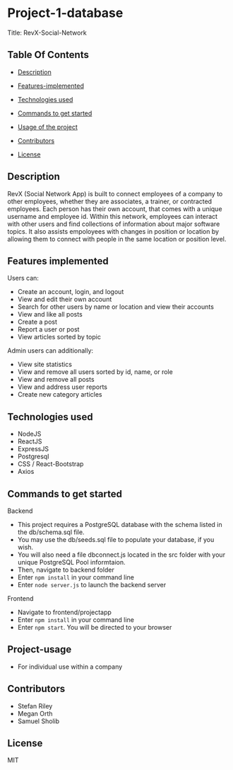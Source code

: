 # Project-1-database
Title: RevX-Social-Network

 ## Table Of Contents

- [Description](#Description)

- [Features-implemented](#Features-implemented)

- [Technologies used](#Technologies-used)

- [Commands to get started](#Commands-to-get-started)

- [Usage of the project](#Project-usage)

- [Contributors](#Contributors)

- [License](#License)

## Description
 
RevX (Social Network App) is built to connect employees of a company to other employees, whether they are associates, a trainer, or contracted employees. Each person has their own account, that comes with a unique username and employee id. Within this network, employees can interact with other users and find collections of information about major software topics. It also assists empoloyees with changes in position or location by allowing them to connect with people in the same location or position level.
 
 ## Features implemented
 
 Users can:
- Create an account, login, and logout
- View and edit their own account
- Search for other users by name or location and view their accounts
- View and like all posts
- Create a post
- Report a user or post
- View articles sorted by topic 

Admin users can additionally:
- View site statistics
- View  and remove all users sorted by id, name, or role
- View and remove all posts
- View and address user reports
- Create new category articles


 ## Technologies used 
 
 - NodeJS
 - ReactJS
 - ExpressJS
 - Postgresql
 - CSS / React-Bootstrap
 - Axios
 
 
 ## Commands to get started
 
Backend
- This project requires a PostgreSQL database with the schema listed in the db/schema.sql file.
- You may use the db/seeds.sql file to populate your database, if you wish.
- You will also need a file dbconnect.js located in the src folder with your unique PostgreSQL Pool informtaion.
- Then, navigate to backend folder
- Enter `npm install` in your command line
- Enter `node server.js` to launch the backend server

Frontend
- Navigate to frontend/projectapp
- Enter `npm install` in your command line
- Enter `npm start`. You will be directed to your browser
 
 ## Project-usage
 - For individual use within a company
 
 ## Contributors
 - Stefan Riley
 - Megan Orth
 - Samuel Sholib

 ## License
MIT
